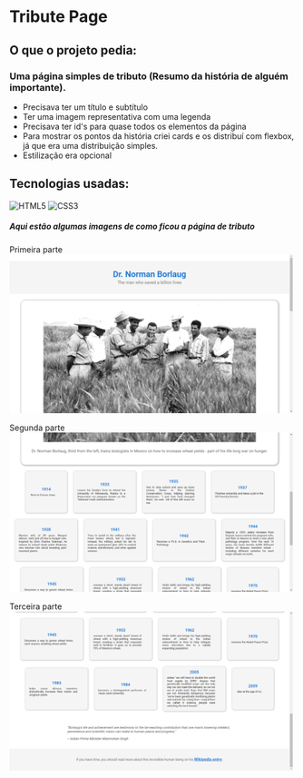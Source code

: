 # Tribute Page

## O que o projeto pedia:
### Uma página simples de tributo (Resumo da história de alguém importante).
- Precisava ter um título e subtítulo
- Ter uma imagem representativa com uma legenda
- Precisava ter id's para quase todos os elementos da página
- Para mostrar os pontos da história criei cards e os distribuí com flexbox, já que era uma distribuição simples.
- Estilização era opcional

## Tecnologias usadas:
![HTML5](https://img.shields.io/badge/html5-%23E34F26.svg?style=for-the-badge&logo=html5&logoColor=white) ![CSS3](https://img.shields.io/badge/css3-%231572B6.svg?style=for-the-badge&logo=css3&logoColor=white)

##### Aqui estão algumas imagens de como ficou a página de tributo

Primeira parte <br />
<img src="https://github.com/dev-david-alves/FCC-Projects/blob/main/Tribute-Page/images/img-1.png?raw=true" alt="image-1" width="500"/>

Segunda parte <br />
<img src="https://github.com/dev-david-alves/FCC-Projects/blob/main/Tribute-Page/images/img-2.png?raw=true" alt="image-2" width="500"/>

Terceira parte <br />
<img src="https://github.com/dev-david-alves/FCC-Projects/blob/main/Tribute-Page/images/img-3.png?raw=true" alt="image-3" width="500"/>
